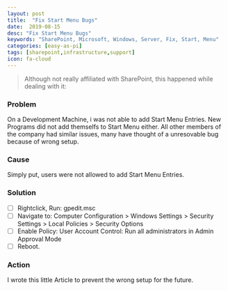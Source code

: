 ```yaml
---
layout: post
title:  "Fix Start Menu Bugs"
date:  2019-08-15
desc: "Fix Start Menu Bugs"
keywords: "SharePoint, Microsoft, Windows, Server, Fix, Start, Menu"
categories: [easy-as-pi]
tags: [sharepoint,infrastructure,support]
icon: fa-cloud
---
```


> Although not really affiliated with SharePoint, this happened while dealing with it:

### Problem
On a Development Machine, i was not able to add Start Menu Entries. New Programs did not add themselfs to Start Menu either. All other members of the company had similar issues, many have thought of a unresovable bug because of wrong setup.

### Cause
Simply put, users were not allowed to add Start Menu Entries.

### Solution	
 *[ ] Rightclick, Run: gpedit.msc
 *[ ] Navigate to: Computer Configuration > Windows Settings > Security Settings > Local Policies > Security Options
 *[ ] Enable Policy: User Account Control: Run all administrators in Admin Approval Mode
 *[ ] Reboot.

### Action
I wrote this little Article to prevent the wrong setup for the future.
